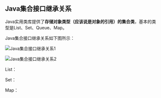 ## Java集合接口继承关系

Java实用类库提供了**存储对象类型（应该说是对象的引用）的集合类**，基本的类型是List、Set、Queue、Map。

Java集合接口继承关系如下图所示：

![Java集合接口继承关系1](https://gitee.com/Scott_Zou_Developer/PictureLibrary/raw/master/Typora/BigDataDeveloper/chapter/chapter1/Java集合接口继承关系1.jpg)

![Java集合接口继承关系2](https://gitee.com/Scott_Zou_Developer/PictureLibrary/raw/master/Typora/BigDataDeveloper/chapter/chapter1/Java集合接口继承关系2.png)

List：

Set：

Map：

